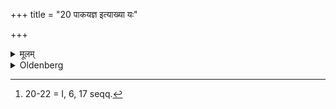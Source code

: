 +++
title = "20 पाकयज्ञ इत्याख्या यः"

+++

<details><summary>मूलम्</summary>

पाकयज्ञ इत्याख्या यः कश्चैकाग्नौ २०
</details>

<details><summary>Oldenberg</summary>

20 [^fn_975]. But if he likes, he may speak of what refers to the sacrifice.

[^fn_975]: 20-22 = I, 6, 17 seqq.
</details>
